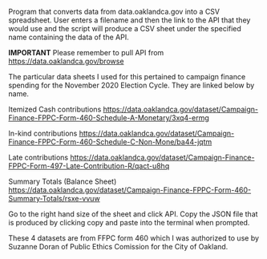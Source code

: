 Program that converts data from data.oaklandca.gov into a CSV spreadsheet. User enters a filename and then the link to the API that they would use and the script will produce a CSV sheet under the specified name containing the data of the API.

**IMPORTANT** Please remember to pull API from https://data.oaklandca.gov/browse

The particular data sheets I used for this pertained to campaign finance spending for the November 2020 Election Cycle. They are linked below by name.

Itemized Cash contributions https://data.oaklandca.gov/dataset/Campaign-Finance-FPPC-Form-460-Schedule-A-Monetary/3xq4-ermg

In-kind contributions
https://data.oaklandca.gov/dataset/Campaign-Finance-FPPC-Form-460-Schedule-C-Non-Mone/ba44-jqtm

Late contributions
https://data.oaklandca.gov/dataset/Campaign-Finance-FPPC-Form-497-Late-Contribution-R/qact-u8hq

Summary Totals (Balance Sheet)
https://data.oaklandca.gov/dataset/Campaign-Finance-FPPC-Form-460-Summary-Totals/rsxe-vvuw

Go to the right hand size of the sheet and click API. Copy the JSON file that is produced by clicking copy and paste into the terminal when prompted.

These 4 datasets are from FFPC form 460 which I was authorized to use by Suzanne Doran of Public Ethics Comission for the City of Oakland.

